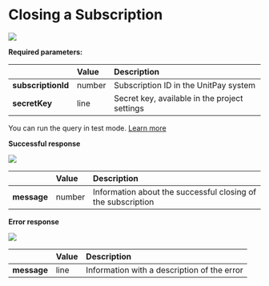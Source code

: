 # Closing a Subscription

![](../../.gitbook/assets/image%20%2810%29.png)

**Required parameters:**

|  | **Value** | **Description** |
| :--- | :--- | :--- |
| **subscriptionId** | number | Subscription ID in the UnitPay system |
| **secretKey** | line | Secret key, available in the project settings |

You can run the query in test mode. [Learn more](../../book-of-reference/test-api.md)

**Successful response**

![](../../.gitbook/assets/image%20%2821%29.png)

|  | **Value** | **Description** |
| :--- | :--- | :--- |
| **message** | number | Information about the successful closing of the subscription |

**Error response**

![](../../.gitbook/assets/image%20%2831%29.png)

|  | **Value** | **Description** |
| :--- | :--- | :--- |
| **message** | line | Information with a description of the error |

